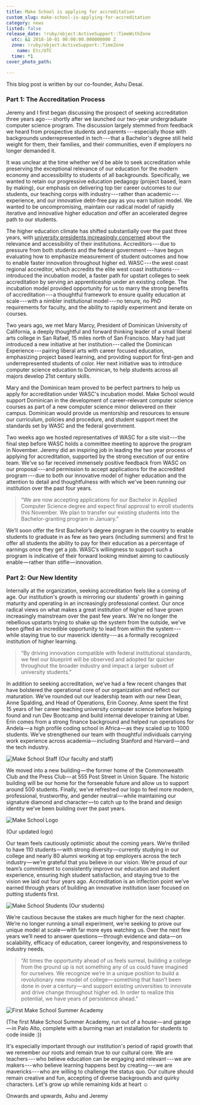 ```yaml
---
title: Make School is applying for accreditation
custom_slug: make-school-is-applying-for-accreditation
category: news
listed: false
release_date: !ruby/object:ActiveSupport::TimeWithZone
  utc: &1 2018-10-01 00:00:00.000000000 Z
  zone: !ruby/object:ActiveSupport::TimeZone
    name: Etc/UTC
  time: *1
cover_photo_path: 

---
```

This blog post is written by our co-founder, Ashu Desai.

### Part 1: The Accreditation Process

Jeremy and I first began discussing the prospect of seeking accreditation three years ago --- shortly after we launched our two-year undergraduate computer science program. The discussion largely stemmed from feedback we heard from prospective students and parents --- especially those with backgrounds underrepresented in tech --- that a Bachelor's degree still held weight for them, their families, and their communities, even if employers no longer demanded it.

It was unclear at the time whether we'd be able to seek accreditation while preserving the exceptional relevance of our education for the modern economy and accessibility to students of all backgrounds. Specifically, we wanted to retain our progressive education pedagogy (project based, learn by making), our emphasis on delivering top tier career outcomes to our students, our teaching corps with industry --- rather than academic --- experience, and our innovative debt-free pay as you earn tuition model. We wanted to be uncompromising, maintain our radical model of rapidly iterative and innovative higher education *and* offer an accelerated degree path to our students.

The higher education climate has shifted substantially over the past three years, with [university presidents increasingly concerned](https://www.makeschool.com/blog/nyt-higher-ed-leaders) about the relevance and accessibility of their institutions. Accreditors --- due to pressure from both students and the federal government --- have begun evaluating how to emphasize measurement of student outcomes and how to enable faster innovation throughout higher ed. WASC --- the west coast regional accreditor, which accredits the elite west coast institutions --- introduced the incubation model, a faster path for upstart colleges to seek accreditation by serving an apprenticeship under an existing college. The incubation model provided opportunity for us to marry the strong benefits of accreditation --- a thoughtful framework to ensure quality education at scale --- with a nimbler institutional model --- no tenure, no PhD requirements for faculty, and the ability to rapidly experiment and iterate on courses.

Two years ago, we met Mary Marcy, President of Dominican University of California, a deeply thoughtful and forward thinking leader of a small liberal arts college in San Rafael, 15 miles north of San Francisco. Mary had just introduced a new initiative at her institution --- called the Dominican Experience --- pairing liberal arts with career focused education, emphasizing project based learning, and providing support for first-gen and underrepresented students of color. Her next initiative was to introduce computer science education to Dominican, to help students across all majors develop 21st century skills.

Mary and the Dominican team proved to be perfect partners to help us apply for accreditation under WASC's incubation model. Make School would support Dominican in the development of career-relevant computer science courses as part of a new computer science minor delievered on their campus. Dominican would provide us mentorship and resources to ensure our curriculum, policies and procedure, and student support meet the standards set by WASC and the federal government.

Two weeks ago we hosted representatives of WASC for a site visit --- the final step before WASC holds a committee meeting to approve the program in November. Jeremy did an inspiring job in leading the two year process of applying for accreditation, supported by the strong execution of our entire team. We've so far received immensely positive feedback from WASC on our proposal --- and permission to accept applications for the accredited program --- due to both our innovative model of higher education and the attention to detail and thoughtfulness with which we've been running our institution over the past four years.

> “We are now accepting applications for our Bachelor in Applied Computer Science degree and expect final approval to enroll students this November. We plan to transfer our existing students into the Bachelor-granting program in January.”

We’ll soon offer the first Bachelor’s degree program in the country to enable students to graduate in as few as two years (including summers) and first to offer all students the ability to pay for their education as a percentage of earnings once they get a job. WASC’s willingness to support such a program is indicative of their forward looking mindset aiming to cautiously enable — rather than stifle — innovation.

### Part 2: Our New Identity

Internally at the organization, seeking accreditation feels like a coming of age. Our institution's growth is mirroring our students' growth in gaining maturity and operating in an increasingly professional context. Our once radical views on what makes a great institution of higher ed have grown increasingly mainstream over the past few years. We're no longer the rebellious upstarts trying to shake up the system from the outside, we've been gifted an incredible opportunity to lead from within the system --- while staying true to our maverick identity --- as a formally recognized institution of higher learning.

> “By driving innovation compatible with federal institutional standards, we feel our blueprint will be observed and adopted far quicker throughout the broader industry and impact a larger subset of university students.”

In addition to seeking accreditation, we’ve had a few recent changes that have bolstered the operational core of our organization and reflect our maturation. We’ve rounded out our leadership team with our new Dean, Anne Spalding, and Head of Operations, Erin Cooney. Anne spent the first 15 years of her career teaching university computer science before helping found and run Dev Bootcamp and build internal developer training at Uber. Erin comes from a strong finance background and helped run operations for Andela — a high profile coding school in Africa — as they scaled up to 1000 students. We’ve strengthened our team with thoughtful individuals carrying work experience across academia — including Stanford and Harvard — and the tech industry.


![Make School Staff](https://res.cloudinary.com/makeschool/image/upload/s--EHKAZW_C--/v1538427332/Blog/makeschool-staff.jpg)
(Our faculty and staff)


We moved into a new building — the former home of the Commonwealth Club and the Press Club — at 555 Post Street in Union Square. The historic building will be our home for the forseeable future and allow us to support around 500 students. Finally, we’ve refreshed our logo to feel more modern, professional, trustworthy, and gender neutral — while maintaining our signature diamond and character — to catch up to the brand and design identity we’ve been building over the past years.

![Make School Logo](https://res.cloudinary.com/makeschool/image/upload/s--a_-rAJNe--/v1538427440/Blog/logo-grey.png)

(Our updated logo)

Our team feels cautiously optimistic about the coming years. We’re thrilled to have 110 students — with strong diversity — currently studying in our college and nearly 80 alumni working at top employers across the tech industry — we’re grateful that you believe in our vision. We’re proud of our team’s commitment to consistently improve our education and student experience, ensuring high student satisfaction, and staying true to the vision we laid out four years ago. Accreditation is an inflection point we’ve earned through years of building an innovative institution laser focused on putting students first.


![Make School Students](https://res.cloudinary.com/makeschool/image/upload/s--khWAh2g1--/v1538427487/Blog/students-2018.jpg)
(Our students)


We’re cautious because the stakes are much higher for the next chapter. We’re no longer running a small experiment, we’re seeking to prove our unique model at scale — with far more eyes watching us. Over the next few years we’ll need to answer questions — through evidence and data — on scalability, efficacy of education, career longevity, and responsiveness to industry needs.

> “At times the opportunity ahead of us feels surreal, building a college from the ground up is not something any of us could have imagined for ourselves. We recognize we’re in a unique position to build a revolutionary new model of college — something that hasn’t been done in over a century — and support existing universities to innovate and drive change throughout higher ed. In order to realize this potential, we have years of persistence ahead.”


![First Make School Summer Academy](https://res.cloudinary.com/makeschool/image/upload/s--S98isHhz--/v1538427576/Blog/make-school-history.jpg)

(The first Make School Summer Academy, run out of a house — and garage — in Palo Alto, complete with a burning man art installation for students to code inside :))


It's especially important through our institution's period of rapid growth that we remember our roots and remain true to our cultural core. We are teachers --- who believe education can be engaging and relevant --- we are makers --- who believe learning happens best by creating --- we are mavericks --- who are willing to challenge the status quo. Our culture should remain creative and fun, accepting of diverse backgrounds and quirky characters. Let's grow up while remaining kids at heart ☺️

Onwards and upwards,
Ashu and Jeremy